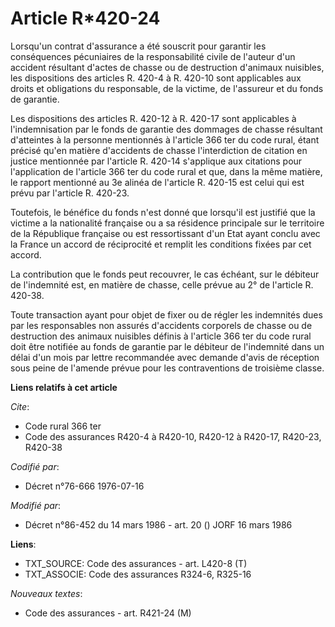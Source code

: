 # Article R*420-24

Lorsqu'un contrat d'assurance a été souscrit pour garantir les conséquences pécuniaires de la responsabilité civile de
l'auteur d'un accident résultant d'actes de chasse ou de destruction d'animaux nuisibles, les dispositions des articles R.
420-4 à R. 420-10 sont applicables aux droits et obligations du responsable, de la victime, de l'assureur et du fonds de
garantie.

Les dispositions des articles R. 420-12 à R. 420-17 sont applicables à l'indemnisation par le fonds de garantie des dommages
de chasse résultant d'atteintes à la personne mentionnés à l'article 366 ter du code rural, étant précisé qu'en matière
d'accidents de chasse l'interdiction de citation en justice mentionnée par l'article R. 420-14 s'applique aux citations pour
l'application de l'article 366 ter du code rural et que, dans la même matière, le rapport mentionné au 3e alinéa de l'article
R. 420-15 est celui qui est prévu par l'article R. 420-23.

Toutefois, le bénéfice du fonds n'est donné que lorsqu'il est justifié que la victime a la nationalité française ou a sa
résidence principale sur le territoire de la République française ou est ressortissant d'un Etat ayant conclu avec la France
un accord de réciprocité et remplit les conditions fixées par cet accord.

La contribution que le fonds peut recouvrer, le cas échéant, sur le débiteur de l'indemnité est, en matière de chasse, celle
prévue au 2° de l'article R. 420-38.

Toute transaction ayant pour objet de fixer ou de régler les indemnités dues par les responsables non assurés d'accidents
corporels de chasse ou de destruction des animaux nuisibles définis à l'article 366 ter du code rural doit être notifiée au
fonds de garantie par le débiteur de l'indemnité dans un délai d'un mois par lettre recommandée avec demande d'avis de
réception sous peine de l'amende prévue pour les contraventions de troisième classe.

**Liens relatifs à cet article**

_Cite_:

  - Code rural 366 ter
  - Code des assurances R420-4 à R420-10, R420-12 à R420-17, R420-23, R420-38

_Codifié par_:

  - Décret n°76-666 1976-07-16

_Modifié par_:

  - Décret n°86-452 du 14 mars 1986 - art. 20 () JORF 16 mars 1986

**Liens**:

  - TXT_SOURCE: Code des assurances - art. L420-8 (T)
  - TXT_ASSOCIE: Code des assurances R324-6, R325-16

_Nouveaux textes_:

  - Code des assurances - art. R421-24 (M)
